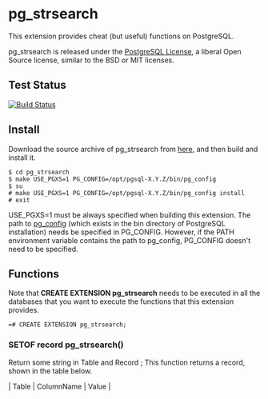 # pg_strsearch
This extension provides cheat (but useful) functions on PostgreSQL.

pg_strsearch is released under the [PostgreSQL License](https://opensource.org/licenses/postgresql), a liberal Open Source license, similar to the BSD or MIT licenses.

## Test Status
[![Build Status](https://travis-ci.org/github/SeinoYuki/pg_strsearch.svg?branch=master)](https://travis-ci.org/github/SeinoYuki/pg_strsearch)

## Install

Download the source archive of pg_strsearch from
[here](https://github.com/SeinoYuki/pg_strsearch),
and then build and install it.

    $ cd pg_strsearch
    $ make USE_PGXS=1 PG_CONFIG=/opt/pgsql-X.Y.Z/bin/pg_config
    $ su
    # make USE_PGXS=1 PG_CONFIG=/opt/pgsql-X.Y.Z/bin/pg_config install
    # exit

USE_PGXS=1 must be always specified when building this extension.
The path to [pg_config](http://www.postgresql.org/docs/devel/static/app-pgconfig.html)
(which exists in the bin directory of PostgreSQL installation)
needs be specified in PG_CONFIG.
However, if the PATH environment variable contains the path to pg_config,
PG_CONFIG doesn't need to be specified.

## Functions

Note that **CREATE EXTENSION pg_strsearch** needs to be executed
in all the databases that you want to execute the functions that
this extension provides.

    =# CREATE EXTENSION pg_strsearch;

### SETOF record pg_strsearch()
Return some string in Table and Record ;
This function returns a record, shown in the table below.

| Table   | ColumnName | Value |
